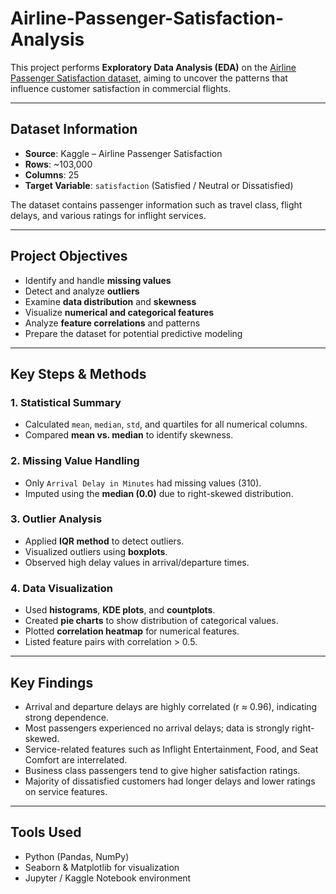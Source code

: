 # Airline-Passenger-Satisfaction-Analysis

This project performs **Exploratory Data Analysis (EDA)** on the [Airline Passenger Satisfaction dataset](https://www.kaggle.com/datasets/teejmahal20/airline-passenger-satisfaction), aiming to uncover the patterns that influence customer satisfaction in commercial flights.

---

## Dataset Information

- **Source**: Kaggle – Airline Passenger Satisfaction
- **Rows**: ~103,000
- **Columns**: 25
- **Target Variable**: `satisfaction` (Satisfied / Neutral or Dissatisfied)

The dataset contains passenger information such as travel class, flight delays, and various ratings for inflight services.

---

## Project Objectives

- Identify and handle **missing values**
- Detect and analyze **outliers**
- Examine **data distribution** and **skewness**
- Visualize **numerical and categorical features**
- Analyze **feature correlations** and patterns
- Prepare the dataset for potential predictive modeling

---

## Key Steps & Methods

### 1. Statistical Summary
- Calculated `mean`, `median`, `std`, and quartiles for all numerical columns.
- Compared **mean vs. median** to identify skewness.

### 2. Missing Value Handling
- Only `Arrival Delay in Minutes` had missing values (310).
- Imputed using the **median (0.0)** due to right-skewed distribution.

### 3. Outlier Analysis
- Applied **IQR method** to detect outliers.
- Visualized outliers using **boxplots**.
- Observed high delay values in arrival/departure times.

### 4. Data Visualization
- Used **histograms**, **KDE plots**, and **countplots**.
- Created **pie charts** to show distribution of categorical values.
- Plotted **correlation heatmap** for numerical features.
- Listed feature pairs with correlation > 0.5.

---

## Key Findings

- Arrival and departure delays are highly correlated (r ≈ 0.96), indicating strong dependence.
- Most passengers experienced no arrival delays; data is strongly right-skewed.
- Service-related features such as Inflight Entertainment, Food, and Seat Comfort are interrelated.
- Business class passengers tend to give higher satisfaction ratings.
- Majority of dissatisfied customers had longer delays and lower ratings on service features.
  
---

## Tools Used

- Python (Pandas, NumPy)
- Seaborn & Matplotlib for visualization
- Jupyter / Kaggle Notebook environment




